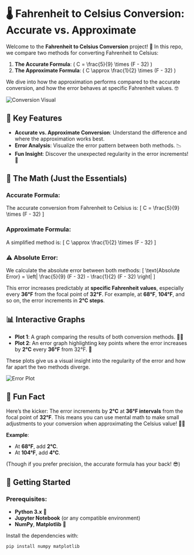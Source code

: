 # 🌡️ Fahrenheit to Celsius Conversion: Accurate vs. Approximate

Welcome to the **Fahrenheit to Celsius Conversion** project! 🚀 In this repo, we compare two methods for converting Fahrenheit to Celsius:
1. **The Accurate Formula**: \( C = \frac{5}{9} \times (F - 32) \)
2. **The Approximate Formula**: \( C \approx \frac{1}{2} \times (F - 32) \)

We dive into how the approximation performs compared to the accurate conversion, and how the error behaves at specific Fahrenheit values. 🤓

![Conversion Visual](https://your-image-url-here.com) <!-- Add an image showing Fahrenheit to Celsius chart -->

## 🔑 Key Features

- **Accurate vs. Approximate Conversion**: Understand the difference and where the approximation works best.
- **Error Analysis**: Visualize the error pattern between both methods. 📉
- **Fun Insight**: Discover the unexpected regularity in the error increments! 🤯

## 🧮 The Math (Just the Essentials)

### Accurate Formula:
The accurate conversion from Fahrenheit to Celsius is:
\[
C = \frac{5}{9} \times (F - 32)
\]

### Approximate Formula:
A simplified method is:
\[
C \approx \frac{1}{2} \times (F - 32)
\]

### ⚠️ Absolute Error:
We calculate the absolute error between both methods:
\[
\text{Absolute Error} = \left| \frac{5}{9} (F - 32) - \frac{1}{2} (F - 32) \right|
\]

This error increases predictably at **specific Fahrenheit values**, especially every **36°F** from the focal point of **32°F**. For example, at **68°F**, **104°F**, and so on, the error increments in **2°C steps**.

## 📊 Interactive Graphs

- **Plot 1**: A graph comparing the results of both conversion methods. 🧑‍💻
- **Plot 2**: An error graph highlighting key points where the error increases by **2°C** every **36°F** from 32°F. 🔴

These plots give us a visual insight into the regularity of the error and how far apart the two methods diverge.

![Error Plot](https://your-error-plot-image-url.com) <!-- Add error plot image -->

## 🎉 Fun Fact

Here’s the kicker: The error increments by **2°C** at **36°F intervals** from the focal point of **32°F**. This means you can use mental math to make small adjustments to your conversion when approximating the Celsius value! 🧠💡

**Example**:
- At **68°F**, add **2°C**.
- At **104°F**, add **4°C**.

(Though if you prefer precision, the accurate formula has your back! 😎)

## 🚀 Getting Started

### Prerequisites:
- **Python 3.x** 🐍
- **Jupyter Notebook** (or any compatible environment)
- **NumPy**, **Matplotlib** 🎨

Install the dependencies with:
```bash
pip install numpy matplotlib

